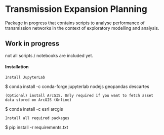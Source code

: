 # Transmission Expansion Planning
Package in progress that contains scripts to analyse performance of transmission networks in
the context of exploratory modelling and analysis.

## Work in progress
not all scripts / notebooks are included yet.

#### Installation
````
Install JupyterLab
````
$ conda install -c conda-forge jupyterlab nodejs geopandas descartes
````
(Optional) install ArcGIS. Only required if you want to fetch asset data stored on ArcGIS (Online)
````
$ conda install -c esri arcgis
````
Install all required packages
````
$ pip install -r requirements.txt
````

